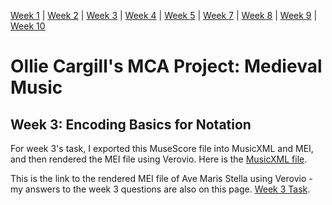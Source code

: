 [Week 1](https://olliecargill.github.io/MCA-2022) | [Week 2](https://olliecargill.github.io/MCA-2022/labtasks/week2/week2.html) | [Week 3](https://olliecargill.github.io/MCA-2022/labtasks/week3/week3.html) | [Week 4](https://olliecargill.github.io/MCA-2022/labtasks/week4/week4.html) | [Week 5](https://olliecargill.github.io/MCA-2022/labtasks/week5/week5.html) | [Week 7](https://olliecargill.github.io/MCA-2022/labtasks/week7/week7.html) | [Week 8](https://olliecargill.github.io/MCA-2022/labtasks/week8/week8.html) | [Week 9](https://olliecargill.github.io/MCA-2022/labtasks/week9/week9.html) | [Week 10](https://olliecargill.github.io/MCA-2022/labtasks/week10/week10.html)

# Ollie Cargill's MCA Project: Medieval Music

## Week 3: Encoding Basics for Notation
For week 3's task, I exported this MuseScore file into MusicXML and MEI, and then rendered the MEI file using Verovio.
Here is the [MusicXML file](https://github.com/OllieCargill/MCA-2022/labtasks/week3/Ave_Maris_Stella.musicxml").

This is the link to the rendered MEI file of Ave Maris Stella using Verovio - my answers to the week 3 questions are also on this page. [Week 3 Task](https://olliecargill.github.io/MCA-2022/labtasks/week3/verovio.html).
    
